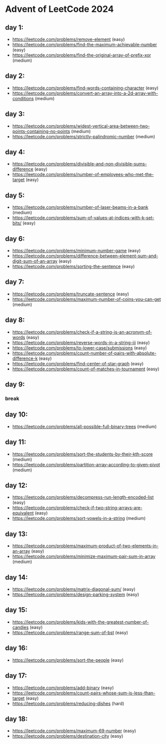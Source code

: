# Advent of LeetCode 2024

## day 1:
* https://leetcode.com/problems/remove-element (easy)
* https://leetcode.com/problems/find-the-maximum-achievable-number (easy)
* https://leetcode.com/problems/find-the-original-array-of-prefix-xor (medium)

## day 2:
* https://leetcode.com/problems/find-words-containing-character (easy)
* https://leetcode.com/problems/convert-an-array-into-a-2d-array-with-conditions (medium)

## day 3:
* https://leetcode.com/problems/widest-vertical-area-between-two-points-containing-no-points (medium)
* https://leetcode.com/problems/strictly-palindromic-number (medium)


## day 4:
* https://leetcode.com/problems/divisible-and-non-divisible-sums-difference (easy)
* https://leetcode.com/problems/number-of-employees-who-met-the-target (easy)


## day 5:
* https://leetcode.com/problems/number-of-laser-beams-in-a-bank (medium)
* https://leetcode.com/problems/sum-of-values-at-indices-with-k-set-bits/ (easy)


## day 6:
* https://leetcode.com/problems/minimum-number-game (easy)
* https://leetcode.com/problems/difference-between-element-sum-and-digit-sum-of-an-array (easy)
* https://leetcode.com/problems/sorting-the-sentence (easy)


## day 7:
* https://leetcode.com/problems/truncate-sentence (easy)
* https://leetcode.com/problems/maximum-number-of-coins-you-can-get (medium)


## day 8:
* https://leetcode.com/problems/check-if-a-string-is-an-acronym-of-words (easy)
* https://leetcode.com/problems/reverse-words-in-a-string-iii (easy)
* https://leetcode.com/problems/to-lower-case/submissions (easy)
* https://leetcode.com/problems/count-number-of-pairs-with-absolute-difference-k (easy)
* https://leetcode.com/problems/find-center-of-star-graph (easy)
* https://leetcode.com/problems/count-of-matches-in-tournament (easy)


## day 9:
### break

## day 10:
* https://leetcode.com/problems/all-possible-full-binary-trees (medium)

## day 11:
* https://leetcode.com/problems/sort-the-students-by-their-kth-score (medium)
* https://leetcode.com/problems/partition-array-according-to-given-pivot (medium)


## day 12:
* https://leetcode.com/problems/decompress-run-length-encoded-list (easy)
* https://leetcode.com/problems/check-if-two-string-arrays-are-equivalent (easy)
* https://leetcode.com/problems/sort-vowels-in-a-string (medium)


## day 13:
* https://leetcode.com/problems/maximum-product-of-two-elements-in-an-array (easy)
* https://leetcode.com/problems/minimize-maximum-pair-sum-in-array (medium)


## day 14: 
* https://leetcode.com/problems/matrix-diagonal-sum/ (easy)
* https://leetcode.com/problems/design-parking-system (easy)


## day 15: 
* https://leetcode.com/problems/kids-with-the-greatest-number-of-candies (easy)
* https://leetcode.com/problems/range-sum-of-bst (easy)


## day 16:
* https://leetcode.com/problems/sort-the-people (easy)


## day 17:
* https://leetcode.com/problems/add-binary (easy)
* https://leetcode.com/problems/count-pairs-whose-sum-is-less-than-target (easy)
* https://leetcode.com/problems/reducing-dishes (hard)


## day 18:
* https://leetcode.com/problems/maximum-69-number (easy)
* https://leetcode.com/problems/destination-city (easy)
